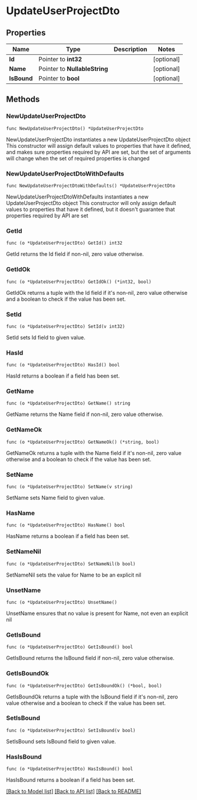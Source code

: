 # UpdateUserProjectDto

## Properties

Name | Type | Description | Notes
------------ | ------------- | ------------- | -------------
**Id** | Pointer to **int32** |  | [optional] 
**Name** | Pointer to **NullableString** |  | [optional] 
**IsBound** | Pointer to **bool** |  | [optional] 

## Methods

### NewUpdateUserProjectDto

`func NewUpdateUserProjectDto() *UpdateUserProjectDto`

NewUpdateUserProjectDto instantiates a new UpdateUserProjectDto object
This constructor will assign default values to properties that have it defined,
and makes sure properties required by API are set, but the set of arguments
will change when the set of required properties is changed

### NewUpdateUserProjectDtoWithDefaults

`func NewUpdateUserProjectDtoWithDefaults() *UpdateUserProjectDto`

NewUpdateUserProjectDtoWithDefaults instantiates a new UpdateUserProjectDto object
This constructor will only assign default values to properties that have it defined,
but it doesn't guarantee that properties required by API are set

### GetId

`func (o *UpdateUserProjectDto) GetId() int32`

GetId returns the Id field if non-nil, zero value otherwise.

### GetIdOk

`func (o *UpdateUserProjectDto) GetIdOk() (*int32, bool)`

GetIdOk returns a tuple with the Id field if it's non-nil, zero value otherwise
and a boolean to check if the value has been set.

### SetId

`func (o *UpdateUserProjectDto) SetId(v int32)`

SetId sets Id field to given value.

### HasId

`func (o *UpdateUserProjectDto) HasId() bool`

HasId returns a boolean if a field has been set.

### GetName

`func (o *UpdateUserProjectDto) GetName() string`

GetName returns the Name field if non-nil, zero value otherwise.

### GetNameOk

`func (o *UpdateUserProjectDto) GetNameOk() (*string, bool)`

GetNameOk returns a tuple with the Name field if it's non-nil, zero value otherwise
and a boolean to check if the value has been set.

### SetName

`func (o *UpdateUserProjectDto) SetName(v string)`

SetName sets Name field to given value.

### HasName

`func (o *UpdateUserProjectDto) HasName() bool`

HasName returns a boolean if a field has been set.

### SetNameNil

`func (o *UpdateUserProjectDto) SetNameNil(b bool)`

 SetNameNil sets the value for Name to be an explicit nil

### UnsetName
`func (o *UpdateUserProjectDto) UnsetName()`

UnsetName ensures that no value is present for Name, not even an explicit nil
### GetIsBound

`func (o *UpdateUserProjectDto) GetIsBound() bool`

GetIsBound returns the IsBound field if non-nil, zero value otherwise.

### GetIsBoundOk

`func (o *UpdateUserProjectDto) GetIsBoundOk() (*bool, bool)`

GetIsBoundOk returns a tuple with the IsBound field if it's non-nil, zero value otherwise
and a boolean to check if the value has been set.

### SetIsBound

`func (o *UpdateUserProjectDto) SetIsBound(v bool)`

SetIsBound sets IsBound field to given value.

### HasIsBound

`func (o *UpdateUserProjectDto) HasIsBound() bool`

HasIsBound returns a boolean if a field has been set.


[[Back to Model list]](../README.md#documentation-for-models) [[Back to API list]](../README.md#documentation-for-api-endpoints) [[Back to README]](../README.md)


